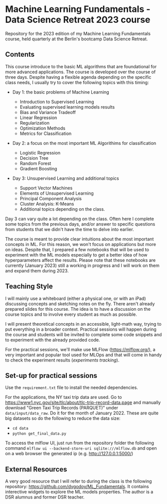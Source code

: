 # Machine Learning Fundamentals - Data Science Retreat 2023 course
Repository for the 2023 edition of my Machine Learning Fundamentals course, held quarterly at the Berlin's bootcamp Data Science Retreat.

## Contents
This course introduce to the basic ML algorithms that are foundational for more advanced applications. The course is developed over the course of three days. Despite having a flexible agenda depending on the specific class needs, I usually try to cover the following topics with this timing:

* Day 1: the basic problems of Machine Learning
  * Introduction to Supervised Learning
  * Evaluating supervised learning models results
  * Bias and Variance Tradeoff
  * Linear Regression
  * Regularization
  * Optimization Methods
  * Metrics for Classification

* Day 2: a focus on the most important ML Algorithims for classification
  * Logistic Regression
  * Decision Tree
  * Random Forest
  * Gradient Boosting

* Day 3: Unsupervised Learning and additional topics
  * Support Vector Machines
  * Elements of Unsupervised Learning
  * Principal Component Analysis
  * Cluster Analysis: K-Means
  * Additional topics depending on the class.

Day 3 can vary quite a lot depending on the class. Often here I complete some topics from the previous days, and/or answer to specific questions from students that we didn't have the time to delve into earlier. 

The course is meant to provide clear intuitions about the most important concepts in ML. For this reason, we won't focus on applications but more on ideas. Despite that, I prepared a few notebooks that will be used to experiment with the ML models especially to get a better idea of how hyperparameters affect the results. Please note that these notebooks are currently (January 2023) still a working in progress and I will work on them and expand them during 2023. 

## Teaching Style
I will mainly use a whiteboard (either a physical one, or with an iPad) discussing concepts and sketching notes on the fly. There aren't already prepared slides for this course. The idea is to have a discussion on the course topics and to involve every student as much as possible. 

I will present theoretical concepts in an accessible, light-math way, trying to put everything in a broader context. Practical sessions will happen during the course and students will be invited to complete some code snippets and to experiment with the already provided code. 

For the practical sessions, we'll make use MLFlow (https://mlflow.org/), a very important and popular tool used for MLOps and that will come in handy to check the experiment results (*experiments tracking*).

## Set-up for practical sessions
Use the `requirement.txt` file to install the needed dependencies. 

For the applications, the NY taxi trip data are used. Go to https://www1.nyc.gov/site/tlc/about/tlc-trip-record-data.page and manually download "Green Taxi Trip Records (PARQUET)" under `data/input/data_raw`. Do it for the month of January 2022. These are quite big datasets so do the following to reduce the data size:

- `cd data`
- `python get_final_data.py` 

To access the mlflow UI, just run from the repository folder the following command `mlflow ui --backend-store-uri sqlite:///mlflow.db` and open on a web browser the generated ip (e.g. http://127.0.0.1:5000/)

## External Resources
A very good resource that I will refer to during the class is the following repository: https://github.com/dvgodoy/ML_Fundamentals. It contains interective widgets to explore the ML models properties. The author is a DSR alumnus and former DSR teacher. 